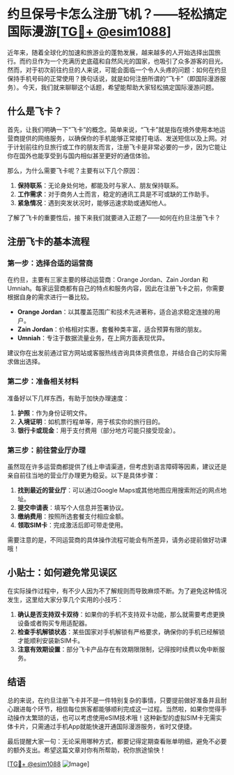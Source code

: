 # 约旦保号卡怎么注册飞机？——轻松搞定国际漫游[[TG💪+ @esim1088](https://t.me/s/esim1088)]

近年来，随着全球化的加速和旅游业的蓬勃发展，越来越多的人开始选择出国旅行。而约旦作为一个充满历史底蕴和自然风光的国家，也吸引了众多游客的目光。然而，对于初次前往约旦的人来说，可能会面临一个令人头疼的问题：如何在约旦保持手机号码的正常使用？换句话说，就是如何注册所谓的“飞卡”（即国际漫游服务）。今天，我们就来聊聊这个话题，希望能帮助大家轻松搞定国际漫游问题。

## 什么是飞卡？

首先，让我们明确一下“飞卡”的概念。简单来说，“飞卡”就是指在境外使用本地运营商提供的网络服务，以确保你的手机能够正常接打电话、发送短信以及上网。对于计划前往约旦旅行或工作的朋友而言，注册飞卡是非常必要的一步，因为它能让你在国外也能享受到与国内相似甚至更好的通信体验。

那么，为什么需要飞卡呢？主要有以下几个原因：

1. **保持联系**：无论身处何地，都能及时与家人、朋友保持联系。
2. **工作需求**：对于商务人士而言，稳定的通讯工具是不可或缺的工作助手。
3. **紧急情况**：遇到突发状况时，能够迅速求助或通知他人。

了解了飞卡的重要性后，接下来我们就要进入正题了——如何在约旦注册飞卡？

## 注册飞卡的基本流程

### 第一步：选择合适的运营商

在约旦，主要有三家主要的移动运营商：Orange Jordan、Zain Jordan 和 Umniah。每家运营商都有自己的特点和服务内容，因此在注册飞卡之前，你需要根据自身的需求进行一番比较。

- **Orange Jordan**：以其覆盖范围广和技术先进著称，适合追求稳定连接的用户。
- **Zain Jordan**：价格相对实惠，套餐种类丰富，适合预算有限的朋友。
- **Umniah**：专注于数据流量业务，在上网方面表现优异。

建议你在出发前通过官方网站或客服热线咨询具体资费信息，并结合自己的实际需求做出选择。

### 第二步：准备相关材料

准备好以下几样东西，有助于加快办理速度：

1. **护照**：作为身份证明文件。
2. **入境证明**：如机票行程单等，用于核实你的旅行目的。
3. **银行卡或现金**：用于支付费用（部分地方可能只接受现金）。

### 第三步：前往营业厅办理

虽然现在许多运营商都提供了线上申请渠道，但考虑到语言障碍等因素，建议还是亲自前往当地的营业厅办理更为稳妥。以下是具体步骤：

1. **找到最近的营业厅**：可以通过Google Maps或其他地图应用搜索附近的网点地址。
2. **提交申请表**：填写个人信息并签署协议。
3. **缴纳费用**：按照所选套餐支付相应金额。
4. **领取SIM卡**：完成激活后即可带走使用。

需要注意的是，不同运营商的具体操作流程可能会有所差异，请务必提前做好功课哦！

## 小贴士：如何避免常见误区

在实际操作过程中，有不少人因为不了解规则而导致麻烦不断。为了避免这种情况发生，这里给大家分享几个实用的小技巧：

1. **确认是否支持双卡双待**：如果你的手机不支持双卡功能，那么就需要考虑更换设备或者购买专用适配器。
2. **检查手机解锁状态**：某些国家对手机解锁有严格要求，确保你的手机已经解锁才能顺利安装新SIM卡。
3. **注意有效期设置**：部分飞卡产品存在有效期限限制，记得按时续费以免中断服务。

## 结语

总的来说，在约旦注册飞卡并不是一件特别复杂的事情，只要提前做好准备并且耐心跟进每个环节，相信每位旅客都能够顺利完成这一过程。当然啦，如果你觉得手动操作太繁琐的话，也可以考虑使用eSIM技术哦！这种新型的虚拟SIM卡无需实体卡片，只需通过手机App就能快速开通国际漫游服务，省时又便捷。

最后提醒大家一句：无论采用哪种方式，都要记得定期查看账单明细，避免不必要的额外支出。希望这篇文章对你有所帮助，祝你旅途愉快！

[[TG💪+ @esim1088](https://t.me/s/esim1088) ![Image](https://i.postimg.cc/4NQfJmqS/Snipaste-2025-05-13-00-14-12.png)]